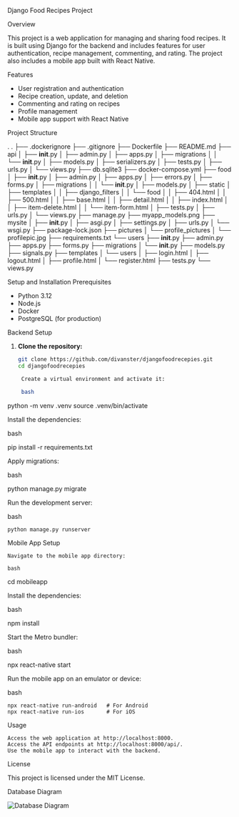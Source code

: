 Django Food Recipes Project

Overview

This project is a web application for managing and sharing food recipes. It is built using Django for the backend and includes features for user authentication, recipe management, commenting, and rating. The project also includes a mobile app built with React Native.

Features

- User registration and authentication
- Recipe creation, update, and deletion
- Commenting and rating on recipes
- Profile management
- Mobile app support with React Native

Project Structure

.
.
├── .dockerignore
├── .gitignore
├── Dockerfile
├── README.md
├── api
│   ├── __init__.py
│   ├── admin.py
│   ├── apps.py
│   ├── migrations
│   │   └── __init__.py
│   ├── models.py
│   ├── serializers.py
│   ├── tests.py
│   ├── urls.py
│   └── views.py
├── db.sqlite3
├── docker-compose.yml
├── food
│   ├── __init__.py
│   ├── admin.py
│   ├── apps.py
│   ├── errors.py
│   ├── forms.py
│   ├── migrations
│   │   └── __init__.py
│   ├── models.py
│   ├── static
│   ├── templates
│   │   ├── django_filters
│   │   └── food
│   │       ├── 404.html
│   │       ├── 500.html
│   │       ├── base.html
│   │       ├── detail.html
│   │       ├── index.html
│   │       ├── item-delete.html
│   │       └── item-form.html
│   ├── tests.py
│   ├── urls.py
│   └── views.py
├── manage.py
├── myapp_models.png
├── mysite
│   ├── __init__.py
│   ├── asgi.py
│   ├── settings.py
│   ├── urls.py
│   └── wsgi.py
├── package-lock.json
├── pictures
│   └── profile_pictures
│       └── profilepic.jpg
├── requirements.txt
└── users
    ├── __init__.py
    ├── admin.py
    ├── apps.py
    ├── forms.py
    ├── migrations
    │   └── __init__.py
    ├── models.py
    ├── signals.py
    ├── templates
    │   └── users
    │       ├── login.html
    │       ├── logout.html
    │       ├── profile.html
    │       └── register.html
    ├── tests.py
    └── views.py




Setup and Installation
Prerequisites

- Python 3.12
- Node.js
- Docker
- PostgreSQL (for production)

Backend Setup

1. **Clone the repository:**
   ```bash
   git clone https://github.com/divanster/djangofoodrecepies.git
   cd djangofoodrecepies

    Create a virtual environment and activate it:

    bash

python -m venv .venv
source .venv/bin/activate

Install the dependencies:

bash

pip install -r requirements.txt

Apply migrations:

bash

python manage.py migrate

Run the development server:

bash

    python manage.py runserver

Mobile App Setup

    Navigate to the mobile app directory:

    bash

cd mobileapp

Install the dependencies:

bash

npm install

Start the Metro bundler:

bash

npx react-native start

Run the mobile app on an emulator or device:

bash

    npx react-native run-android   # For Android
    npx react-native run-ios       # For iOS

Usage

    Access the web application at http://localhost:8000.
    Access the API endpoints at http://localhost:8000/api/.
    Use the mobile app to interact with the backend.

License

This project is licensed under the MIT License.


Database Diagram

![Database Diagram](myapp_models.png)
